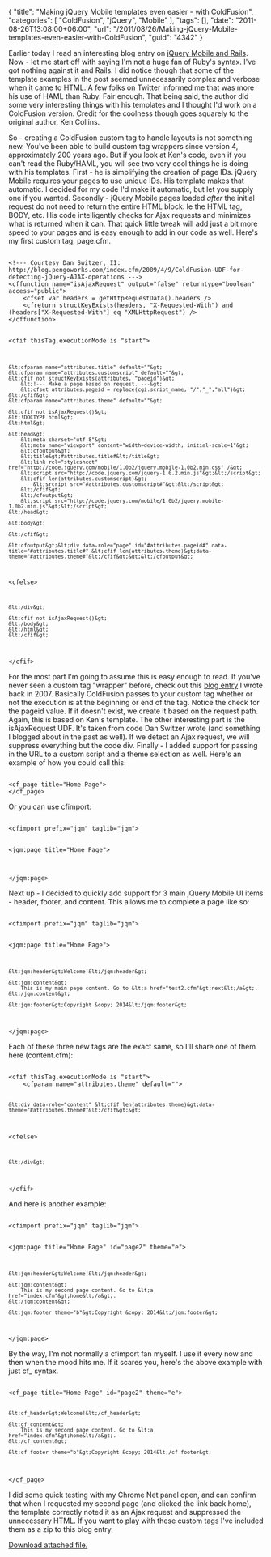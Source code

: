 {
	"title": "Making jQuery Mobile templates even easier - with ColdFusion",
	"categories": [
		"ColdFusion",
		"jQuery",
		"Mobile"
	],
	"tags": [],
	"date": "2011-08-26T13:08:00+06:00",
	"url": "/2011/08/26/Making-jQuery-Mobile-templates-even-easier-with-ColdFusion",
	"guid": "4342"
}

Earlier today I read an interesting blog entry on <a href="http://metaskills.net/2011/08/24/jquery-mobile-and-rails/">jQuery Mobile and Rails</a>. Now - let me start off with saying I'm not a huge fan of Ruby's syntax. I've got nothing against it and Rails. I did notice though that some of the template examples in the post seemed unnecessarily complex and verbose when it came to HTML. A few folks on Twitter informed me that was more his use of HAML than Ruby. Fair enough. That being said, the author did some very interesting things with his templates and I thought I'd work on a ColdFusion version. Credit for the coolness though goes squarely to the original author, Ken Collins. 
<p/>
<!--more-->
So - creating a ColdFusion custom tag to handle layouts is not something new. You've been able to build custom tag wrappers since version 4, approximately 200 years ago.  But if you look at Ken's code, even if you can't read the Ruby/HAML, you will see two very cool things he is doing with his templates. First - he is simplifying the creation of page IDs. jQuery Mobile requires your pages to use unique IDs. His template makes that automatic. I decided for my code I'd make it automatic, but let you supply one if you wanted. Secondly - jQuery Mobile pages loaded <i>after</i> the initial request do not need to return the entire HTML block. Ie the HTML tag, BODY, etc. His code intelligently checks for Ajax requests and minimizes what is returned when it can. That quick little tweak will add just a bit more speed to your pages and is easy enough to add in our code as well. Here's my first custom tag, page.cfm.

<p/>

<code>
&lt;!--- Courtesy Dan Switzer, II: http://blog.pengoworks.com/index.cfm/2009/4/9/ColdFusion-UDF-for-detecting-jQuery-AJAX-operations ---&gt;
&lt;cffunction name="isAjaxRequest" output="false" returntype="boolean" access="public"&gt; 
    &lt;cfset var headers = getHttpRequestData().headers /&gt; 
    &lt;cfreturn structKeyExists(headers, "X-Requested-With") and (headers["X-Requested-With"] eq "XMLHttpRequest") /&gt; 
&lt;/cffunction&gt;

&lt;cfif thisTag.executionMode is "start"&gt;

	&lt;cfparam name="attributes.title" default=""&gt;
	&lt;cfparam name="attributes.customscript" default=""&gt; 
	&lt;cfif not structKeyExists(attributes, "pageid")&gt;
		&lt;!--- Make a page based on request. ---&gt;
		&lt;cfset attributes.pageid = replace(cgi.script_name, "/","_","all")&gt;
	&lt;/cfif&gt;
	&lt;cfparam name="attributes.theme" default=""&gt; 

	&lt;cfif not isAjaxRequest()&gt;
	&lt;!DOCTYPE html&gt; 
	&lt;html&gt; 
	 
	&lt;head&gt; 
		&lt;meta charset="utf-8"&gt; 
		&lt;meta name="viewport" content="width=device-width, initial-scale=1"&gt; 
		&lt;cfoutput&gt;
		&lt;title&gt;#attributes.title#&lt;/title&gt; 
		&lt;link rel="stylesheet" href="http://code.jquery.com/mobile/1.0b2/jquery.mobile-1.0b2.min.css" /&gt; 
		&lt;script src="http://code.jquery.com/jquery-1.6.2.min.js"&gt;&lt;/script&gt; 
		&lt;cfif len(attributes.customscript)&gt;
			&lt;srcript src="#attributes.customscript#"&gt;&lt;/script&gt;
		&lt;/cfif&gt;
		&lt;/cfoutput&gt;
		&lt;script src="http://code.jquery.com/mobile/1.0b2/jquery.mobile-1.0b2.min.js"&gt;&lt;/script&gt; 
	&lt;/head&gt; 
	 
	&lt;body&gt; 
	 
	&lt;/cfif&gt;
	
	&lt;cfoutput&gt;&lt;div data-role="page" id="#attributes.pageid#" data-title="#attributes.title#" &lt;cfif len(attributes.theme)&gt;data-theme="#attributes.theme#"&lt;/cfif&gt;&gt;&lt;/cfoutput&gt;

&lt;cfelse&gt;

	&lt;/div&gt;

	&lt;cfif not isAjaxRequest()&gt; 
	&lt;/body&gt; 
	&lt;/html&gt; 
	&lt;/cfif&gt;

&lt;/cfif&gt;
</code>

<p/>

For the most part I'm going to assume this is easy enough to read. If you've never seen a custom tag "wrapper" before, check out this <a href="http://www.raymondcamden.com/index.cfm/2007/9/3/ColdFusion-custom-tag-for-layout-example">blog entry</a> I wrote back in 2007. Basically ColdFusion passes to your custom tag whether or not the execution is at the beginning or end of the tag. Notice the check for the pageid value. If it doesn't exist, we create it based on the request path. Again, this is based on Ken's template. The other interesting part is the isAjaxRequest UDF. It's taken from code Dan Switzer wrote (and something I blogged about in the past as well). If we detect an Ajax request, we will suppress everything but the code div. Finally - I added support for passing in the URL to a custom script and a theme selection as well. Here's an example of how you could call this:

<p/>

<code>
&lt;cf_page title="Home Page"&gt;
&lt;/cf_page&gt;
</code>

<p/>

Or you can use cfimport:

<p/>

<code>
&lt;cfimport prefix="jqm" taglib="jqm"&gt;

&lt;jqm:page title="Home Page"&gt;
	
	
&lt;/jqm:page&gt;
</code>

<p/>

Next up - I decided to quickly add support for 3 main jQuery Mobile UI items - header, footer, and content. This allows me to complete a page like so:

<p/>

<code>
&lt;cfimport prefix="jqm" taglib="jqm"&gt;

&lt;jqm:page title="Home Page"&gt;
	
	&lt;jqm:header&gt;Welcome!&lt;/jqm:header&gt;
	
	&lt;jqm:content&gt;
		This is my main page content. Go to &lt;a href="test2.cfm"&gt;next&lt;/a&gt;.
	&lt;/jqm:content&gt;
	
	&lt;jqm:footer&gt;Copyright &copy; 2014&lt;/jqm:footer&gt;
	
&lt;/jqm:page&gt;
</code>

<p/>

Each of these three new tags are the exact same, so I'll share one of them here (content.cfm):

<p/>

<code>
&lt;cfif thisTag.executionMode is "start"&gt;
	&lt;cfparam name="attributes.theme" default=""&gt; 

	&lt;div data-role="content" &lt;cfif len(attributes.theme)&gt;data-theme="#attributes.theme#"&lt;/cfif&gt;&gt;

&lt;cfelse&gt;

	&lt;/div&gt;
 		
&lt;/cfif&gt;
</code>

<p/>

And here is another example:

<p/>

<code>
&lt;cfimport prefix="jqm" taglib="jqm"&gt;

&lt;jqm:page title="Home Page" id="page2" theme="e"&gt;
	
	&lt;jqm:header&gt;Welcome!&lt;/jqm:header&gt;
	
	&lt;jqm:content&gt;
		This is my second page content. Go to &lt;a href="index.cfm"&gt;home&lt;/a&gt;.
	&lt;/jqm:content&gt;
	
	&lt;jqm:footer theme="b"&gt;Copyright &copy; 2014&lt;/jqm:footer&gt;
	
&lt;/jqm:page&gt;
</code>

<p/>

By the way, I'm not normally a cfimport fan myself. I use it every now and then when the mood hits me. If it scares you, here's the above example with just cf_ syntax.

<p/>

<code>
&lt;cf_page title="Home Page" id="page2" theme="e"&gt;
	
	&lt;cf_header&gt;Welcome!&lt;/cf_header&gt;
	
	&lt;cf_content&gt;
		This is my second page content. Go to &lt;a href="index.cfm"&gt;home&lt;/a&gt;.
	&lt;/cf_content&gt;
	
	&lt;cf_footer theme="b"&gt;Copyright &copy; 2014&lt;/cf_footer&gt;
	
&lt;/cf_page&gt;
</code>

<p/>

I did some quick testing with my Chrome Net panel open, and can confirm that when I requested my second page (and clicked the link back home), the template correctly noted it as an Ajax request and suppressed the unnecessary HTML. If you want to play with these custom tags I've included them as a zip to this blog entry.<p><a href='enclosures/C%3A%5Chosts%5C2009%2Ecoldfusionjedi%2Ecom%5Cenclosures%2Fjquerymobiletagsexample%2Ezip'>Download attached file.</a></p>